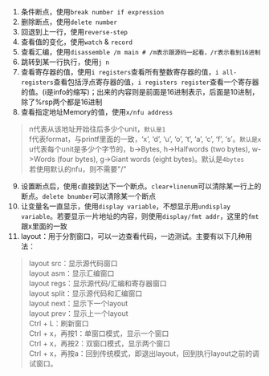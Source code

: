1. 条件断点，使用`break number if expression`
2. 删除断点，使用`delete number`
3. 回退到上一行，使用`reverse-step`
4. 查看值的变化，使用`watch` & `record `
5. 查看汇编，使用`disassemble /m main # /m表示跟源码一起看，/r表示看到16进制`
6. 跳转到某一行执行，使用`j n`
7. 查看寄存器的值，使用`i registers`查看所有整数寄存器的值，`i all-registers`查看包括浮点寄存器的值，`i registers register`查看一个寄存器的值。(i是info的缩写)；出来的内容则是前面是16进制表示，后面是10进制，除了%rsp两个都是16进制
8. 查看指定地址Memory的值，使用`x/nfu address`
  > n代表从该地址开始往后多少个unit，`默认是1`<br>
  f代表format，与printf里面的一致，‘x’, ‘d’, ‘u’, ‘o’, ‘t’, ‘a’, ‘c’, ‘f’, ‘s’。`默认是x`<br>
  u代表每个unit是多少个字节的，b->Bytes, h->Halfwords (two bytes), w->Words (four bytes), g->Giant words (eight bytes)。默认是`4bytes`<br>
  若使用默认的nfu，则不需要"/"
9. 设置断点后，使用`c`直接到达下一个断点。`clear+linenum`可以清除某一行上的断点。`delete bnumber`可以清除某一个断点
10. 让变量名一直显示，使用`display variable`，不想显示用`undisplay variable`。若要显示一片地址的内容，则使用`display/fmt addr`，这里的`fmt`跟x里面的一致 
11. layout：用于分割窗口，可以一边查看代码，一边测试。主要有以下几种用法：
> layout src：显示源代码窗口<br>
  layout asm：显示汇编窗口<br>
  layout regs：显示源代码/汇编和寄存器窗口<br>
  layout split：显示源代码和汇编窗口<br>
  layout next：显示下一个layout<br>
  layout prev：显示上一个layout<br>
  Ctrl + L：刷新窗口<br>
  Ctrl + x，再按1：单窗口模式，显示一个窗口<br>
  Ctrl + x，再按2：双窗口模式，显示两个窗口<br>
  Ctrl + x，再按a：回到传统模式，即退出layout，回到执行layout之前的调试窗口。

  

